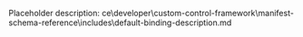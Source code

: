 Placeholder description: ce\developer\custom-control-framework\manifest-schema-reference\includes\default-binding-description.md